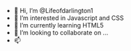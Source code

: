 - 👋 Hi, I’m @Lifeofdarlington1
- 👀 I’m interested in Javascript and CSS
- 🌱 I’m currently learning HTML5
- 💞️ I’m looking to collaborate on ...
- 📫 

<!---
Lifeofdarlington1/Lifeofdarlington1 is a ✨ special ✨ repository because its `README.md` (this file) appears on your GitHub profile.
You can click the Preview link to take a look at your changes.
--->

